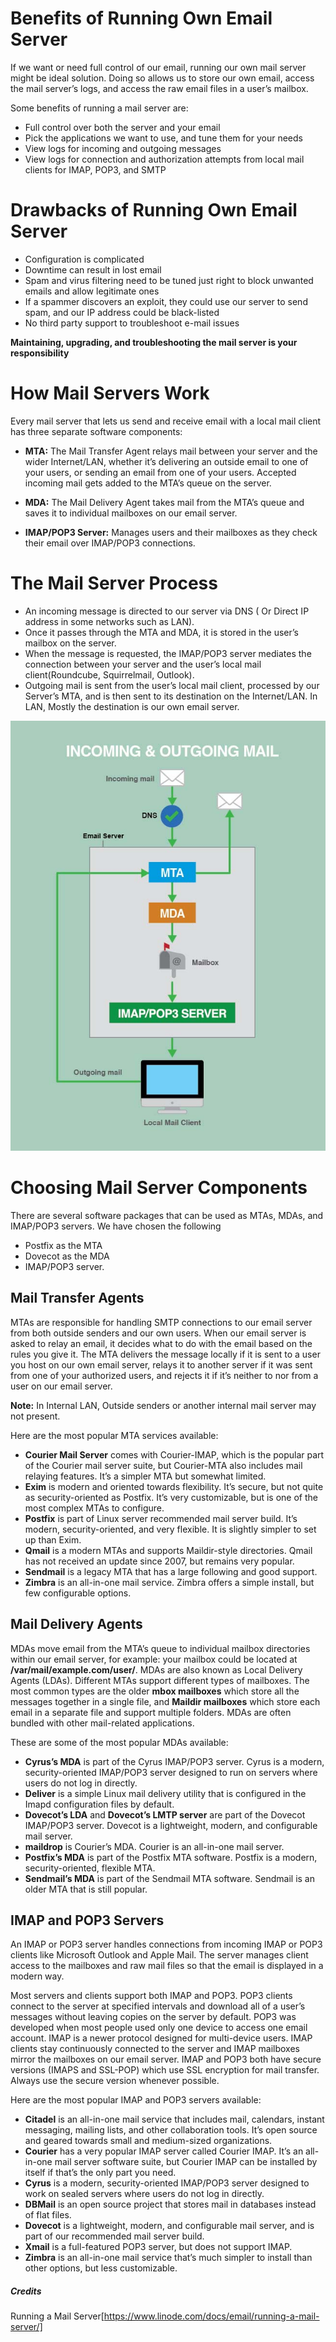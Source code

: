 # Benefits of Running Own Email Server

If we want or need full control of our email, running our own mail server might be ideal solution. Doing so allows us to store our own email, access the mail server’s logs, and access the raw email files in a user’s mailbox.

Some benefits of running a mail server are:

* Full control over both the server and your email
* Pick the applications we want to use, and tune them for your needs
* View logs for incoming and outgoing messages
* View logs for connection and authorization attempts from local mail clients for IMAP, POP3, and SMTP

# Drawbacks of Running Own Email Server
* Configuration is complicated
* Downtime can result in lost email
* Spam and virus filtering need to be tuned just right to block unwanted emails and allow legitimate ones
* If a spammer discovers an exploit, they could use our server to send spam, and our IP address could be black-listed
* No third party support to troubleshoot e-mail issues

**Maintaining, upgrading, and troubleshooting the mail server is your responsibility**

# How Mail Servers Work

Every mail server that lets us send and receive email with a local mail client has three separate software components:

* **MTA:** The Mail Transfer Agent relays mail between your server and the wider Internet/LAN, whether it’s delivering an outside email to one of your users, or sending an email from one of your users. Accepted incoming mail gets added to the MTA’s queue on the server.

* **MDA:** The Mail Delivery Agent takes mail from the MTA’s queue and saves it to individual mailboxes on our email server.

* **IMAP/POP3 Server:** Manages users and their mailboxes as they check their email over IMAP/POP3 connections.

# The Mail Server Process
* An incoming message is directed to our server via DNS ( Or Direct IP address in some networks such as LAN).
* Once it passes through the MTA and MDA, it is stored in the user’s mailbox on the server.
* When the message is requested, the IMAP/POP3 server mediates the connection between your server and the user’s local mail client(Roundcube, Squirrelmail, Outlook).
* Outgoing mail is sent from the user’s local mail client, processed by our Server’s MTA, and is then sent to its destination on the Internet/LAN. In LAN, Mostly the destination is our own email server.

![alt Mail Server Process](images/mail_server_process.jpg "Mail Server Process")

# Choosing Mail Server Components

There are several software packages that can be used as MTAs, MDAs, and IMAP/POP3 servers.
We have chosen the following
* Postfix as the MTA
* Dovecot as the MDA
* IMAP/POP3 server.

## Mail Transfer Agents

MTAs are responsible for handling SMTP connections to our email server from both outside senders and our own users. When our email server is asked to relay an email, it decides what to do with the email based on the rules you give it. The MTA delivers the message locally if it is sent to a user you host on our own email server, relays it to another server if it was sent from one of your authorized users, and rejects it if it’s neither to nor from a user on our email server.

**Note:** In Internal LAN, Outside senders or another internal mail server may not present.

Here are the most popular MTA services available:

* **Courier Mail Server** comes with Courier-IMAP, which is the popular part of the Courier mail server suite, but Courier-MTA also includes mail relaying features. It’s a simpler MTA but somewhat limited.
* **Exim** is modern and oriented towards flexibility. It’s secure, but not quite as security-oriented as Postfix. It’s very customizable, but is one of the most complex MTAs to configure.
* **Postfix** is part of Linux server recommended mail server build. It’s modern, security-oriented, and very flexible. It is slightly simpler to set up than Exim.
* **Qmail** is a modern MTAs and supports Maildir-style directories. Qmail has not received an update since 2007, but remains very popular.
* **Sendmail** is a legacy MTA that has a large following and good support.
* **Zimbra** is an all-in-one mail service. Zimbra offers a simple install, but few configurable options.

## Mail Delivery Agents

MDAs move email from the MTA’s queue to individual mailbox directories within our email server, for example: your mailbox could be located at **/var/mail/example.com/user/**. MDAs are also known as Local Delivery Agents (LDAs). Different MTAs support different types of mailboxes. The most common types are the older **mbox mailboxes** which store all the messages together in a single file, and **Maildir mailboxes** which store each email in a separate file and support multiple folders. MDAs are often bundled with other mail-related applications.


These are some of the most popular MDAs available:

* **Cyrus’s MDA** is part of the Cyrus IMAP/POP3 server. Cyrus is a modern, security-oriented IMAP/POP3 server designed to run on servers where users do not log in directly.
* **Deliver** is a simple Linux mail delivery utility that is configured in the Imapd configuration files by default.
* **Dovecot’s LDA** and **Dovecot’s LMTP server** are part of the Dovecot IMAP/POP3 server. Dovecot is a lightweight, modern, and configurable mail server.
* **maildrop** is Courier’s MDA. Courier is an all-in-one mail server.
* **Postfix’s MDA** is part of the Postfix MTA software. Postfix is a modern, security-oriented, flexible MTA.
* **Sendmail’s MDA** is part of the Sendmail MTA software. Sendmail is an older MTA that is still popular.

## IMAP and POP3 Servers

An IMAP or POP3 server handles connections from incoming IMAP or POP3 clients like Microsoft Outlook and Apple Mail. The server manages client access to the mailboxes and raw mail files so that the email is displayed in a modern way.

Most servers and clients support both IMAP and POP3. POP3 clients connect to the server at specified intervals and download all of a user’s messages without leaving copies on the server by default. POP3 was developed when most people used only one device to access one email account. IMAP is a newer protocol designed for multi-device users. IMAP clients stay continuously connected to the server and IMAP mailboxes mirror the mailboxes on our email server. IMAP and POP3 both have secure versions (IMAPS and SSL-POP) which use SSL encryption for mail transfer. Always use the secure version whenever possible.

Here are the most popular IMAP and POP3 servers available:

* **Citadel** is an all-in-one mail service that includes mail, calendars, instant messaging, mailing lists, and other collaboration tools. It’s open source and geared towards small and medium-sized organizations.
* **Courier** has a very popular IMAP server called Courier IMAP. It’s an all-in-one mail server software suite, but Courier IMAP can be installed by itself if that’s the only part you need.
* **Cyrus** is a modern, security-oriented IMAP/POP3 server designed to work on sealed servers where users do not log in directly.
* **DBMail** is an open source project that stores mail in databases instead of flat files.
* **Dovecot** is a lightweight, modern, and configurable mail server, and is part of our recommended mail server build.
* **Xmail** is a full-featured POP3 server, but does not support IMAP.
* **Zimbra** is an all-in-one mail service that’s much simpler to install than other options, but less customizable.

##### Credits

Running a Mail Server[https://www.linode.com/docs/email/running-a-mail-server/]